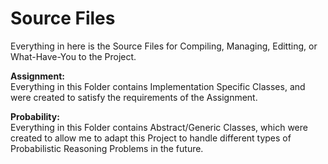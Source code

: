 Source Files
============

Everything in here is the Source Files for Compiling, Managing, Editting, or What-Have-You to the Project.

**Assignment:**<br>
Everything in this Folder contains Implementation Specific Classes, and were created to satisfy the requirements of the Assignment.

**Probability:**<br>
Everything in this Folder contains Abstract/Generic Classes, which were created to allow me to adapt this Project to handle different types of Probabilistic Reasoning Problems in the future.
